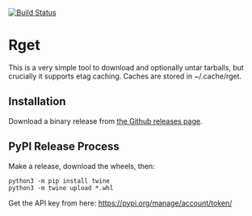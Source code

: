 [![Build Status](https://github.com/timmmm/rget/actions/workflows/build.yml/badge.svg)](https://github.com/Timmmm/rget/actions/workflows/build.yml)

# Rget

This is a very simple tool to download and optionally untar tarballs, but crucially it supports etag caching. Caches are stored in ~/.cache/rget.

## Installation

Download a binary release from [the Github releases page](https://github.com/Timmmm/rget/releases).

## PyPI Release Process

Make a release, download the wheels, then:

    python3 -m pip install twine
    python3 -m twine upload *.whl

Get the API key from here: https://pypi.org/manage/account/token/
